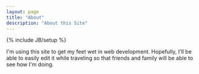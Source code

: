 ```yaml
---
layout: page
title: "About"
description: "About this Site"
---
```

{% include JB/setup %}

I'm using this site to get my feet wet in web development. Hopefully, I'll be able to easily edit it while traveling so that friends and family will be able to see how I'm doing.
